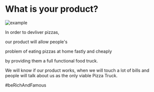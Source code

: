 # What is your product?

![example](https://d262ilb51hltx0.cloudfront.net/max/800/1*b-JlzTz6Mti8n5-BWTEq2Q.png)

In order to devliver pizzas,

our product will allow people's

problem of eating pizzas at home fastly and cheaply

by providing them a full functional food truck.

We will know if our product works, when we will touch a lot of bills and people will talk about us as the only viable Pizza Truck.

\#beRichAndFamous
